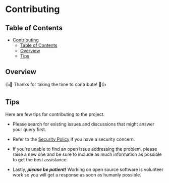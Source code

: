 # Contributing

## Table of Contents

<!-- TOC -->

- [Contributing](#contributing)
  - [Table of Contents](#table-of-contents)
  - [Overview](#overview)
  - [Tips](#tips)

<!-- /TOC -->

## Overview

:+1::tada: Thanks for taking the time to contribute! :tada::+1:

## Tips

Here are few tips for contributing to the project.

- Please search for existing issues and discussions that might answer your query first.

- Refer to the [Security Policy](SECURITY.md "Security Policy") if you have a security concern.

- If you're unable to find an open issue addressing the problem, please raise a new one and be sure to include as much information as possible to get the best assistance.

- Lastly, ___please be patient!___ Working on open source software is volunteer work so you will get a response as soon as humanly possible.
